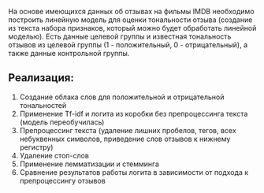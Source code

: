 На основе имеющихся данных об отзывах на фильмы IMDB необходимо построить линейную модель для оценки тональности отзыва (создание из текста набора признаков, который можно будет обработать линейной моделью). 
Есть данные целевой группы и известная тональность отзывов из целевой группы (1 - положительный, 0 - отрицательный), а также данные контрольной группы.  

## Реализация: ##  
1. Создание облака слов для положительной и отрицательной тональностей
2. Применение Tf-idf и логита из коробки без препроцессинга текста (модель переобучилась)
3. Препроцессинг текста (удаление лишних пробелов, тегов, всех небуквенных символов, приведение слов отзывов к нижнему регистру)
4. Удаление стоп-слов
5. Применение лемматизации и стемминга
6. Сравнение результатов работы логита в зависимости от подхода к препроцессингу отзывов

